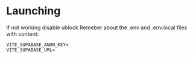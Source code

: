 # Launching
If not working disable ublock
Remeber about the .env and .env.local files with content:

```
VITE_SUPABASE_ANON_KEY=
VITE_SUPABASE_URL=
```